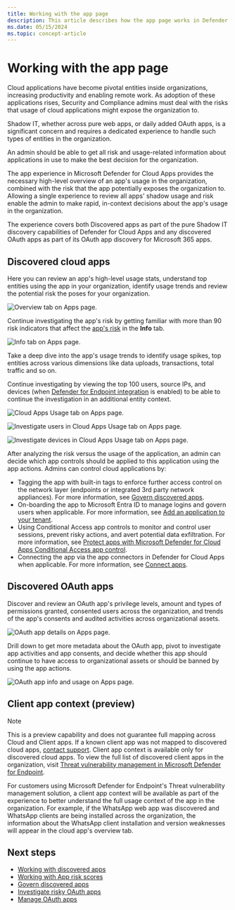 ```yaml
---
title: Working with the app page
description: This article describes how the app page works in Defender for Cloud Apps.
ms.date: 05/15/2024
ms.topic: concept-article
---
```

# Working with the app page



Cloud applications have become pivotal entities inside organizations, increasing productivity and enabling remote work. As adoption of these applications rises, Security and Compliance admins must deal with the risks that usage of cloud applications might expose the organization to.

Shadow IT, whether across pure web apps, or daily added OAuth apps, is a significant concern and requires a dedicated experience to handle such types of entities in the organization.

An admin should be able to get all risk and usage-related information about applications in use to make the best decision for the organization.

The app experience in Microsoft Defender for Cloud Apps  provides the necessary high-level overview of an app's usage in the organization, combined with the risk that the app potentially exposes the organization to. Allowing a single experience to review all apps' shadow usage and risk enable the admin to make rapid, in-context decisions about the app's usage in the organization.

The experience covers both Discovered apps as part of the pure Shadow IT discovery capabilities of Defender for Cloud Apps and any discovered OAuth apps as part of its OAuth app discovery for Microsoft 365 apps.

## Discovered cloud apps

Here you can review an app's high-level usage stats, understand top entities using the app in your organization, identify usage trends and review the potential risk the poses for your organization.

![Overview tab on Apps page.](media/apps-overview-tab.png)

Continue investigating the app's risk by getting familiar with more than 90 risk indicators that affect the [app's risk](risk-score.md) in the **Info** tab.

![Info tab on Apps page.](media/apps-info-tab.png)

Take a deep dive into the app's usage trends to identify usage spikes, top entities across various dimensions like data uploads, transactions, total traffic and so on.

Continue investigating by viewing the top 100 users, source IPs, and devices (when [Defender for Endpoint integration](mde-integration.md) is enabled) to be able to continue the investigation in an additional entity context.

![Cloud Apps Usage tab on Apps page.](media/apps-usage-tab.png)

![Investigate users in Cloud Apps Usage tab on Apps page.](media/apps-usage-tab-users.png)

![Investigate devices in Cloud Apps Usage tab on Apps page.](media/apps-usage-tab-devices.png)

After analyzing the risk versus the usage of the application, an admin can decide which app controls should be applied to this application using the app actions. Admins can control cloud applications by:

- Tagging the app with built-in tags to enforce further access control on the network layer (endpoints or integrated 3rd party network appliances). For more information, see [Govern discovered apps](governance-discovery.md).
- On-boarding the app to Microsoft Entra ID to manage logins and govern users when applicable. For more information, see [Add an application to your tenant](/azure/active-directory/manage-apps/add-application-portal).
- Using Conditional Access app controls to monitor and control user sessions, prevent risky actions, and avert potential data exfiltration. For more information, see [Protect apps with Microsoft Defender for Cloud Apps Conditional Access app control](proxy-intro-aad.md).
- Connecting the app via the app connectors in Defender for Cloud Apps when applicable. For more information, see [Connect apps](enable-instant-visibility-protection-and-governance-actions-for-your-apps.md).

## Discovered OAuth apps

Discover and review an OAuth app's privilege levels, amount and types of permissions granted, consented users across the organization, and trends of the app's consents and audited activities across organizational assets.

![OAuth app details on Apps page.](media/apps-oauth-app-details.png)

Drill down to get more metadata about the OAuth app, pivot to investigate app activities and app consents, and decide whether this app should continue to have access to organizational assets or should be banned by using the app actions.

![OAuth app info and usage on Apps page.](media/apps-oauth-app-info-usage.png)

## Client app context (preview)

>[!NOTE]
>This is a preview capability and does not guarantee full mapping across Cloud and Client apps. If a known client app was not mapped to discovered cloud apps, [contact support](support-and-ts.md).
>Client app context is available only for discovered cloud apps. To view the full list of discovered client apps in the organization, visit  [Threat vulnerability management in Microsoft Defender for Endpoint](/microsoft-365/security/defender-endpoint/next-gen-threat-and-vuln-mgt).

For customers using Microsoft Defender for Endpoint's Threat vulnerability management solution, a client app context will be available as part of the experience to better understand the full usage context of the app in the organization. For example, if the WhatsApp web app was discovered and WhatsApp clients are being installed across the organization, the information about the WhatsApp client installation and version weaknesses will appear in the cloud app's overview tab.

## Next steps

- [Working with discovered apps](discovered-apps.md)
- [Working with App risk scores](risk-score.md)
- [Govern discovered apps](governance-discovery.md)
- [Investigate risky OAuth apps](investigate-risky-oauth.md)
- [Manage OAuth apps](manage-app-permissions.md)
